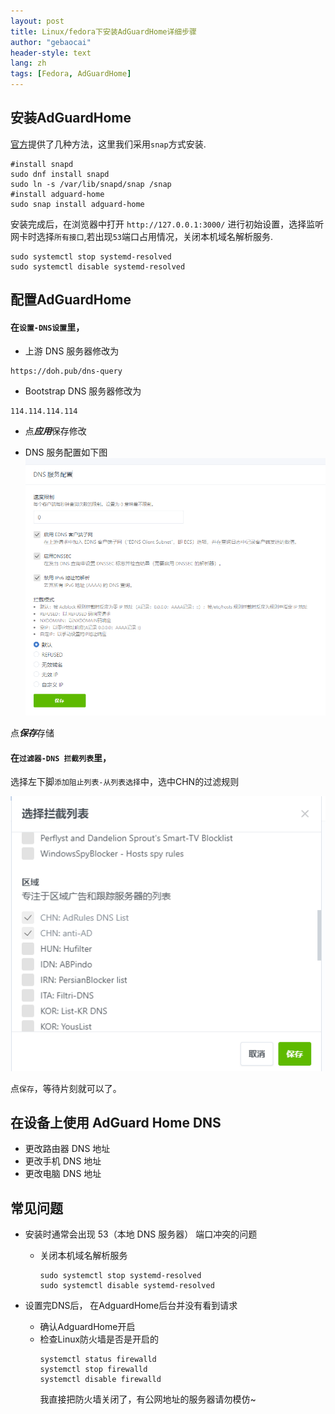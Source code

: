 ```yaml
---
layout: post
title: Linux/fedora下安装AdGuardHome详细步骤
author: "gebaocai"
header-style: text
lang: zh
tags: [Fedora, AdGuardHome]
---
```


安装AdGuardHome
------
[官方](https://github.com/AdguardTeam/AdGuardHome#getting-started)提供了几种方法，这里我们采用`snap`方式安装.

```
#install snapd
sudo dnf install snapd
sudo ln -s /var/lib/snapd/snap /snap
#install adguard-home
sudo snap install adguard-home
```

安装完成后，在浏览器中打开 `http://127.0.0.1:3000/` 进行初始设置，选择监听网卡时选择`所有接口`,若出现`53`端口占用情况，关闭本机域名解析服务.
```
sudo systemctl stop systemd-resolved
sudo systemctl disable systemd-resolved
```

配置AdGuardHome
------

#### 在`设置-DNS设置`里， 
* 上游 DNS 服务器修改为
```https://dns.alidns.com/dns-query
https://doh.pub/dns-query
```
* Bootstrap DNS 服务器修改为
```
114.114.114.114
```
* 点***应用***保存修改

* DNS 服务配置如下图
![](/img/in-post/2023/fedora-adguard-home/dns-service-config.png)

点***保存***存储

#### 在`过滤器-DNS 拦截列表`里， 
选择左下脚`添加阻止列表-从列表选择`中，选中CHN的过滤规则

![](/img/in-post/2023/fedora-adguard-home/ad-filter.png)

点`保存`，等待片刻就可以了。

在设备上使用 AdGuard Home DNS
------
* 更改路由器 DNS 地址
* 更改手机 DNS 地址
* 更改电脑 DNS 地址

常见问题
------
* 安装时通常会出现 53（本地 DNS 服务器） 端口冲突的问题

    * 关闭本机域名解析服务
        ```
        sudo systemctl stop systemd-resolved
        sudo systemctl disable systemd-resolved
        ```

* 设置完DNS后， 在AdguardHome后台并没有看到请求

    * 确认AdguardHome开启
    * 检查Linux防火墙是否是开启的
        ```
        systemctl status firewalld
        systemctl stop firewalld
        systemctl disable firewalld
        ```
        我直接把防火墙关闭了，有公网地址的服务器请勿模仿~
    
